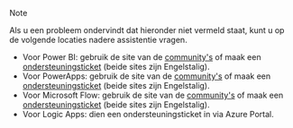 > [!NOTE]
> Als u een probleem ondervindt dat hieronder niet vermeld staat, kunt u op de volgende locaties nadere assistentie vragen.
> 
> * Voor Power BI: gebruik de site van de [community's](http://community.powerbi.com/) of maak een [ondersteuningsticket](https://powerbi.microsoft.com/support/) (beide sites zijn Engelstalig).
> * Voor PowerApps: gebruik de site van de [community's](https://aka.ms/powerapps-community) of maak een [ondersteuningsticket](https://powerapps.microsoft.com/support/) (beide sites zijn Engelstalig).
> * Voor Microsoft Flow: gebruik de site van de [community's](https://go.microsoft.com/fwlink/?LinkID=787467) of maak een [ondersteuningsticket](https://go.microsoft.com/fwlink/?LinkID=787479) (beide sites zijn Engelstalig).
> * Voor Logic Apps: dien een ondersteuningsticket in via Azure Portal.
> 
> 

